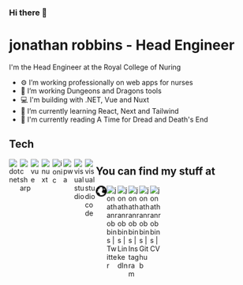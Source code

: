 ### Hi there 👋

# jonathan robbins - Head Engineer

I'm the Head Engineer at the Royal College of Nuring

- ⚙️ I’m working professionally on web apps for nurses
- 🔭 I’m working Dungeons and Dragons tools
- 💻 I'm building with .NET, Vue and Nuxt
- 🌱 I’m currently learning React, Next and Tailwind
- 📖 I'm currently reading A Time for Dread and Death's End

## Tech

<img align="left" alt="dotnet" width="22px" src="https://cdn.jsdelivr.net/npm/simple-icons@latest/icons/dotnet.svg" />
<img align="left" alt="c sharp" width="22px" src="https://cdn.jsdelivr.net/npm/simple-icons@latest/icons/csharp.svg" />
<img align="left" alt="vue" width="22px" src="https://cdn.jsdelivr.net/npm/simple-icons@latest/icons/vuedotjs.svg" />
<img align="left" alt="nuxt" width="22px" src="https://cdn.jsdelivr.net/npm/simple-icons@latest/icons/nuxtdotjs.svg" />
<img align="left" alt="ionic" width="22px" src="https://cdn.jsdelivr.net/npm/simple-icons@latest/icons/ionic.svg" />
<img align="left" alt="pwa" width="22px" src="https://cdn.jsdelivr.net/npm/simple-icons@latest/icons/pwa.svg" />
<img align="left" alt="visual studio" width="22px" src="https://cdn.jsdelivr.net/npm/simple-icons@latest/icons/visualstudio.svg" />
<img align="left" alt="visual studio code" width="22px" src="https://cdn.jsdelivr.net/npm/simple-icons@latest/icons/visualstudiocode.svg" />

## You can find my stuff at

[<img align="left" alt="jonathanrobbins.co.uk" width="22px" src="https://raw.githubusercontent.com/iconic/open-iconic/master/svg/globe.svg" />](https://jonathanrobbins.co.uk)
[<img align="left" alt="jonathanrobbins | Twitter" width="22px" src="https://cdn.jsdelivr.net/npm/simple-icons@latest/icons/twitter.svg" />](https://twitter.com/ISlayTitans)
[<img align="left" alt="jonathanrobbins | LinkedIn" width="22px" src="https://cdn.jsdelivr.net/npm/simple-icons@latest/icons/linkedin.svg" />](https://www.linkedin.com/in/jonathan-robbins-aa386b24/)
[<img align="left" alt="jonathanrobbins | Instagram" width="22px" src="https://cdn.jsdelivr.net/npm/simple-icons@latest/icons/instagram.svg" />](https://www.instagram.com/jonathanmrobbins/)
[<img align="left" alt="jonathanrobbins | Github" width="22px" src="https://cdn.jsdelivr.net/npm/simple-icons@latest/icons/github.svg" />](https://github.com/islaytitans)
[<img align="left" alt="jonathanrobbins | CV" width="22px" src="https://cdn.jsdelivr.net/npm/simple-icons@latest/icons/readthedocs.svg" />](https://jonathanrobbins.dev/cv/)
